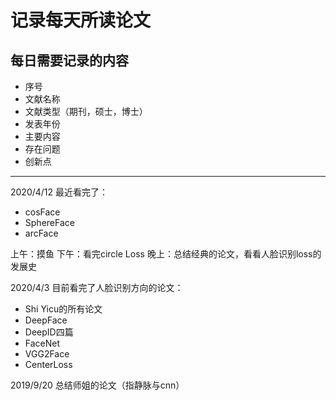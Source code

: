 # 记录每天所读论文
## 每日需要记录的内容
- 序号
- 文献名称
- 文献类型（期刊，硕士，博士）
- 发表年份
- 主要内容
- 存在问题
- 创新点

***
2020/4/12 
最近看完了：
- cosFace
- SphereFace
- arcFace

上午：摸鱼
下午：看完circle Loss
晚上：总结经典的论文，看看人脸识别loss的发展史

2020/4/3 目前看完了人脸识别方向的论文：
- Shi Yicu的所有论文
- DeepFace
- DeepID四篇
- FaceNet
- VGG2Face
- CenterLoss

2019/9/20 总结师姐的论文（指静脉与cnn）
